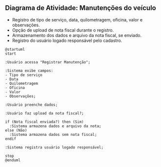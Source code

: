 ## Diagrama de Atividade: Manutenções do veículo

- Registro de tipo de serviço, data, quilometragem, oficina, valor e observações.  
- Opção de upload de nota fiscal durante o registro.  
- Armazenamento dos dados e arquivo da nota fiscal, se enviado.  
- Registro do usuário logado responsável pelo cadastro.


```puml
@startuml
start

:Usuário acessa "Registrar Manutenção";

:Sistema exibe campos:
- Tipo de serviço
- Data
- Quilometragem
- Oficina
- Valor
- Observações;

:Usuário preenche dados;

:Usuário faz upload da nota fiscal?;

if (Nota fiscal enviada?) then (Sim)
  :Sistema armazena dados e arquivo da nota;
else (Não)
  :Sistema armazena dados sem nota fiscal;
endif

:Sistema registra usuário logado responsável;

stop
@enduml

```
